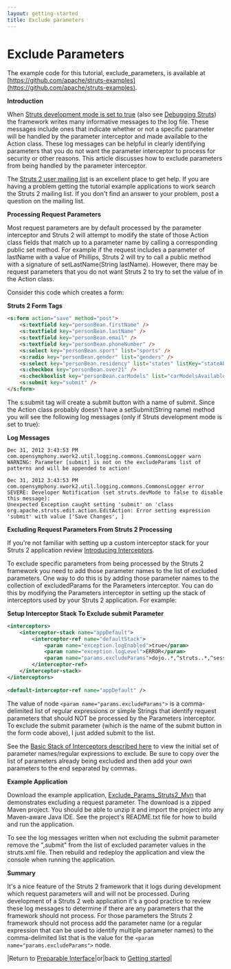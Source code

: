 ```yaml
---
layout: getting-started
title: Exclude parameters
---
```

# Exclude Parameters

The example code for this tutorial, exclude_parameters, is available at [https://github.com/apache/struts-examples](https://github.com/apache/struts-examples).

__Introduction__

When [Struts development mode is set to true](//struts.apache.org/docs/strutsproperties.html) (also see [Debugging Struts](debugging-struts.html)) the framework writes many informative messages to the log file. These messages include ones that indicate whether or not a specific parameter will be handled by the parameter interceptor and made available to the Action class. These log messages can be helpful in clearly identifying parameters that you do not want the parameter interceptor to process for security or other reasons. This article discusses how to exclude parameters from being handled by the parameter interceptor.

The [Struts 2 user mailing list](http://struts.apache.org/mail.html) is an excellent place to get help. If you are having a problem getting the tutorial example applications to work search the Struts 2 mailing list. If you don't find an answer to your problem, post a question on the mailing list.

__Processing Request Parameters__

Most request parameters are by default processed by the parameter interceptor and Struts 2 will attempt to modify the state of those Action class fields that match up to a parameter name by calling a corresponding public set method. For example if the request includes a parameter of lastName with a value of Phillips, Struts 2 will try to call a public method with a signature of setLastName(String lastName). However, there may be request parameters that you do not want Struts 2 to try to set the value of in the Action class.

Consider this code which creates a form:

**Struts 2 Form Tags**

```html
<s:form action="save" method="post">
    <s:textfield key="personBean.firstName" /> 
    <s:textfield key="personBean.lastName" /> 
    <s:textfield key="personBean.email" />
    <s:textfield key="personBean.phoneNumber" />
    <s:select key="personBean.sport" list="sports" />
    <s:radio key="personBean.gender" list="genders" />
    <s:select key="personBean.residency" list="states" listKey="stateAbbr" listValue="stateName" />
    <s:checkbox key="personBean.over21" />
    <s:checkboxlist key="personBean.carModels" list="carModelsAvailable" />
    <s:submit key="submit" />
</s:form>
```

The s:submit tag will create a submit button with a name of submit. Since the Action class probably doesn't have a setSubmit(String name) method you will see the following log messages (only if Struts development mode is set to true):

**Log Messages**

```
Dec 31, 2012 3:43:53 PM 
com.opensymphony.xwork2.util.logging.commons.CommonsLogger warn
WARNING: Parameter [submit] is not on the excludeParams list of patterns and will be appended to action!

Dec 31, 2012 3:43:53 PM com.opensymphony.xwork2.util.logging.commons.CommonsLogger error
SEVERE: Developer Notification (set struts.devMode to false to disable this message):
Unexpected Exception caught setting 'submit' on 'class org.apache.struts.edit.action.EditAction: Error setting expression 'submit' with value ['Save Changes', ]
```

__Excluding Request Parameters From Struts 2 Processing__

If you're not familiar with setting up a custom interceptor stack for your Struts 2 application review [Introducing Interceptors](introducing-interceptors.html).

To exclude specific parameters from being processed by the Struts 2 framework you need to add those parameter names to the list of excluded parameters. One way to do this is by adding those parameter names to the collection of excludedParams for the Parameters interceptor. You can do this by modifying the Parameters interceptor in setting up the stack of interceptors used by your Struts 2 application. For example:

**Setup Interceptor Stack To Exclude submit Parameter**

```xml
<interceptors>
    <interceptor-stack name="appDefault">
        <interceptor-ref name="defaultStack">
            <param name="exception.logEnabled">true</param>
            <param name="exception.logLevel">ERROR</param>
            <param name="params.excludeParams">dojo..*,^struts..*,^session..*,^request..*,^application..*,^servlet(Request|Response)..*,parameters...*,submit</param>
        </interceptor-ref>
    </interceptor-stack>
</interceptors>
		
<default-interceptor-ref name="appDefault" />
```

The value of node `<param name="params.excludeParams">` is a comma-delimited list of regular expressions or simple Strings that identify request parameters that should NOT be processed by the Parameters interceptor. To exclude the submit parameter (which is the name of the submit button in the form code above), I just added submit to the list.

See the [Basic Stack of Interceptors described here](//struts.apache.org/docs/struts-defaultxml.html) to view the initial set of parameter names/regular expressions to exclude. Be sure to copy over the list of parameters already being excluded and then add your own parameters to the end separated by commas.

__Example Application__

Download the example application, [Exclude_Params_Struts2_Mvn](http://code.google.com/p/struts2-examples/downloads/list) that demonstrates excluding a request parameter. The download is a zipped Maven project. You should be able to unzip it and import the project into any Maven-aware Java IDE. See the project's README.txt file for how to build and run the application.

To see the log messages written when not excluding the submit parameter remove the ",submit" from the list of excluded parameter values in the struts.xml file. Then rebuild and redeploy the application and view the console when running the application.

__Summary__

It's a nice feature of the Struts 2 framework that it logs during development which request parameters will and will not be processed. During development of a Struts 2 web application it's a good practice to review these log messages to determine if there are any parameters that the framework should not process. For those parameters the Struts 2 framework should not process add the parameter name (or a regular expression that can be used to identify multiple parameter names) to the comma-delimited list that is the value for the `<param name="params.excludeParams">` node.

|Return to [Preparable Interface](preperable-interface.html)|or|back to [Getting started](index.html)|
